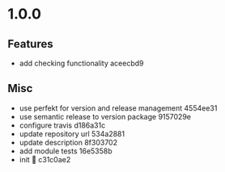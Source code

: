 # 1.0.0

## Features

- add checking functionality aceecbd9

## Misc

- use perfekt for version and release management 4554ee31
- use semantic release to version package 9157029e
- configure travis d186a31c
- update repository url 534a2881
- update description 8f303702
- add module tests 16e5358b
- init :seedling: c31c0ae2
